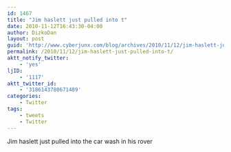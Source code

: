 ```yaml
---
id: 1467
title: "Jim haslett just pulled into t"
date: 2010-11-12T16:43:30-04:00
author: DizkoDan
layout: post
guid: 'http://www.cyberjunx.com/blog/archives/2010/11/12/jim-haslett-just-pulled-into-t/'
permalink: /2010/11/12/jim-haslett-just-pulled-into-t/
aktt_notify_twitter:
    - 'yes'
ljID:
    - '1117'
aktt_twitter_id:
    - '3186143780671489'
categories:
    - Twitter
tags:
    - tweets
    - Twitter
---
```


Jim haslett just pulled into the car wash in his rover